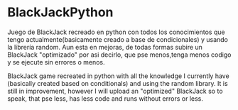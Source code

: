 # BlackJackPython

Juego de BlackJack recreado en python con todos los conocimientos que tengo actualmente(basicamente creado a base de condicionales) y usando la librería random.
Aun esta en mejoras, de todas formas subire un BlackJack "optimizado" por asi decirlo, que pse menos,tenga menos codigo y se ejecute sin errores o menos.

BlackJack game recreated in python with all the knowledge I currently have (basically created based on conditionals) and using the random library.
It is still in improvement, however I will upload an "optimized" BlackJack so to speak, that pse less, has less code and runs without errors or less.

